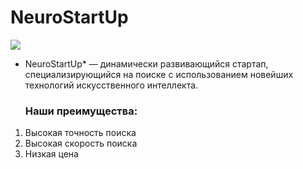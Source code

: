 # NeuroStartUp

![](https://netology-code.github.io/git-homeworks/introduction/assets/logo.png)

* NeuroStartUp*  — динамически развивающийся стартап, специализирующийся на поиске с использованием новейших технологий искусственного интеллекта.
  
   
  ### Наши преимущества:

1. Высокая точность поиска
2. Высокая скорость поиска
3. Низкая цена